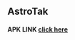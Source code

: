 ## AstroTak

#### APK LINK <a href="https://drive.google.com/file/d/1_2Z2Y4tfCkq3ojKh2e3QQieoFtrD1s21/view?usp=sharing">click here</a>